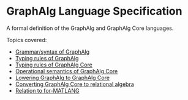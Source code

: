 # GraphAlg Language Specification
A formal definition of the GraphAlg and GraphAlg Core languages.

Topics covered:
- [Grammar/syntax of GraphAlg](./syntax)
- [Typing rules of GraphAlg](./typing)
- [Typing rules of GraphAlg Core](./core/typing)
- [Operational semantics of GraphAlg Core](./core/operations)
- [Lowering GraphAlg to GraphAlg Core](./desugar)
- [Converting GraphAlg Core to relational algebra](./core/relalg)
- [Relation to for-MATLANG](./core/for-ml)

<!--
The format takes inspiration from specifications and references of various other programming languages:
- https://docs.oracle.com/javase/specs/jls/se25/html/index.html
- https://docs.python.org/3/reference/index.html
- https://doc.rust-lang.org/nightly/reference/introduction.html
-->
